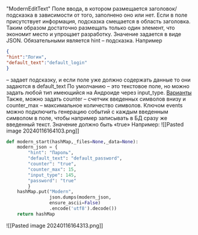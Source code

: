 "ModernEditText"
Поле ввода, в котором размещается заголовок/подсказка в зависимости от того, заполнено оно или нет. Если в поле присутствует информация, подсказка смещается в область заголовка. Таким образом достаточно размещать только один элемент, что экономит место и упрощает разработку.
Значение задается в виде JSON. Обязательными является hint – подсказка. Например
```json
{
"hint":"Логин",
"default_text":"default_login"
}
```
– задает подсказку, и если поле уже должно содержать данные то они задаются в default_text
По умолчанию – это текстовое поле, но можно задать любой тип имеющийся на Андроиде через input_type. [Варианты](https://developer.android.com/reference/android/text/InputType) 
Также, можно задать counter – счетчик введенных символов внизу и counter_max – максимальное количество символов.
Ключом events можно подключить генерацию событий с каждым введенным символом в поле, чтобы например записывать в БД сразу же введенный текст. Значение должно быть «true»
Например:
![[Pasted image 20240116164103.png]]
```python
def modern_start(hashMap,_files=None,_data=None):  
    modern_json = {  
        "hint": "Пароль",  
        "default_text": "default_password",  
        "counter": "true",  
        "counter_max": 15,  
        "input_type": 145,  
        "password": "true"  
        }  
    hashMap.put("Modern",
				json.dumps(modern_json,
				ensure_ascii=False)
			    .encode('utf8').decode())  
    return hashMap
```
![[Pasted image 20240116164313.png]]